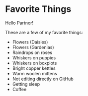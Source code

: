 # Favorite Things

Hello Partner!

These are a few of my favorite things:

- Flowers (Daisies)
- Flowers (Gardenias)
- Raindrops on roses
- Whiskers on puppies
- Whiskers on boxplots
- Bright copper kettles
- Warm woolen mittens
- Not editing directly on GitHub
- Getting sleep
- Coffee
